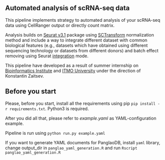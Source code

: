 ## Automated analysis of scRNA-seq data

This pipeline implements strategy to automated analysis of your scRNA-seq data using CellRanger output or directly count matrix.

Analysis builds on [Seurat v3.1](https://satijalab.org/seurat/) package using [SCTransform](https://www.biorxiv.org/content/10.1101/576827v2) normalization method and include a way to integrate different dataset with common biological features (e.g., datasets which have obtained using different sequencing technology or datasets from different donors) and batch effect removing using Seurat [integration](https://satijalab.org/seurat/v3.1/integration.html) mode.

This pipeline have developed as a result of summer internship on [Bioinformatics Institute](bioinf.me) and [ITMO University](https://en.itmo.ru/en/) under the direction of Konstantin Zaitsev.

## Before you start

Please, before you start, install all the requirements using pip `pip install -r requirements.txt`. Python3 is required.

After you did all that, please refer to _example.yaml_ as YAML-configuration example.

Pipeline is run using `python run.py example.yaml`

If you want to generate YAML documents for PanglaoDB, install `yaml` library, change output_dir in `panglao_yaml_generation.R` and run `Rscript panglao_yaml_generation.R`
